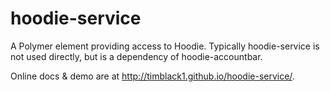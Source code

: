 # hoodie-service

A Polymer element providing access to Hoodie.  Typically hoodie-service is not 
used directly, but is a dependency of hoodie-accountbar.

Online docs & demo are at http://timblack1.github.io/hoodie-service/.
